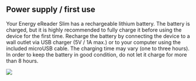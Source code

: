 ## Power supply / first use

Your Energy eReader Slim has a rechargeable lithium battery. The battery is charged, but it is highly recommended to fully charge it before using the device for the first time.  Recharge the battery by connecting the device to a wall outlet via USB charger (5V / 1A max.) or to your computer using the included microUSB cable. The charging time may vary (one to three hours). In order to keep the battery in good condition, do not let it charge for more than 8 hours. 

![](http://static.energysistem.com/images/manuals/42169/54bfda0aa2c2c.jpg)
